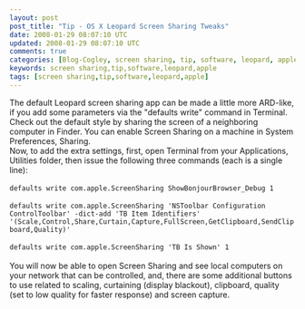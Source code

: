 ```yaml
---           
layout: post
post_title: "Tip - OS X Leopard Screen Sharing Tweaks"
date: 2008-01-29 08:07:10 UTC
updated: 2008-01-29 08:07:10 UTC
comments: true
categories: [Blog-Cogley, screen sharing, tip, software, leopard, apple]
keywords: screen sharing,tip,software,leopard,apple
tags: [screen sharing,tip,software,leopard,apple]
---
```

 
The default Leopard screen sharing app can be made a little more ARD-like, if you add some parameters via the "defaults write" command in Terminal. Check out the default style by sharing the screen of a neighboring computer in Finder. You can enable Screen Sharing on a machine in System Preferences, Sharing.<br />Now, to add the extra settings, first, open Terminal from your Applications, Utilities folder, then issue the following three commands (each is a single line):<br /><br />``defaults write com.apple.ScreenSharing ShowBonjourBrowser_Debug 1``<br /><br />``defaults write com.apple.ScreenSharing 'NSToolbar Configuration ControlToolbar' -dict-add 'TB Item Identifiers' '(Scale,Control,Share,Curtain,Capture,FullScreen,GetClipboard,SendClipboard,Quality)'``<br /><br />``defaults write com.apple.ScreenSharing 'TB Is Shown' 1``<br /><br />You will now be able to open Screen Sharing and see local computers on your network that can be controlled, and, there are some additional buttons to use related to scaling, curtaining (display blackout), clipboard, quality (set to low quality for faster response) and screen capture.